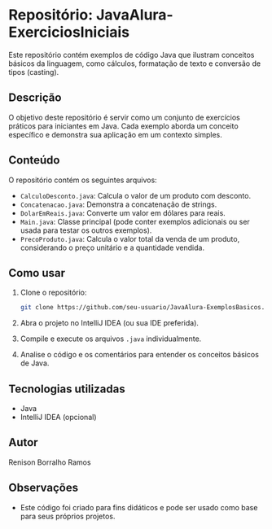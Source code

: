 # Repositório: JavaAlura-ExerciciosIniciais

Este repositório contém exemplos de código Java que ilustram conceitos básicos da linguagem, como cálculos, formatação de texto e conversão de tipos (casting).

## Descrição

O objetivo deste repositório é servir como um conjunto de exercícios práticos para iniciantes em Java. Cada exemplo aborda um conceito específico e demonstra sua aplicação em um contexto simples.

## Conteúdo

O repositório contém os seguintes arquivos:

*   `CalculoDesconto.java`: Calcula o valor de um produto com desconto.
*   `Concatenacao.java`: Demonstra a concatenação de strings.
*   `DolarEmReais.java`: Converte um valor em dólares para reais.
*   `Main.java`: Classe principal (pode conter exemplos adicionais ou ser usada para testar os outros exemplos).
*   `PrecoProduto.java`: Calcula o valor total da venda de um produto, considerando o preço unitário e a quantidade vendida.

## Como usar

1.  Clone o repositório:

    ```bash
    git clone https://github.com/seu-usuario/JavaAlura-ExemplosBasicos.git (ou o nome que você escolher)
    ```

2.  Abra o projeto no IntelliJ IDEA (ou sua IDE preferida).

3.  Compile e execute os arquivos `.java` individualmente.

4.  Analise o código e os comentários para entender os conceitos básicos de Java.


## Tecnologias utilizadas

*   Java
*   IntelliJ IDEA (opcional)

## Autor

Renison Borralho Ramos

## Observações

*   Este código foi criado para fins didáticos e pode ser usado como base para seus próprios projetos.
